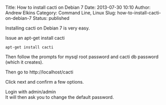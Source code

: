Title: How to install cacti on Debian 7
Date: 2013-07-30 10:10
Author: Andrew Elkins
Category: Command Line, Linux
Slug: how-to-install-cacti-on-debian-7
Status: published

Installing cacti on Debian 7 is very easy.

Issue an apt-get install cacti

~~~~  
apt-get install cacti  
~~~~

Then follow the prompts for mysql root password and cacti db password
(which it creates).

Then go to http://localhost/cacti

Click next and confirm a few options.

Login with admin/admin  
It will then ask you to change the default password.
